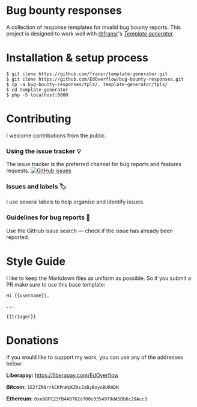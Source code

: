 # Bug bounty responses

A collection of response templates for invalid bug bounty reports. This project is designed to work well with [@fransr](https://github.com/fransr)'s [*Template generator*](https://github.com/fransr/template-generator).

# Installation & setup process

```
$ git clone https://github.com/fransr/template-generator.git
$ git clone https://github.com/EdOverflow/bug-bounty-responses.git
$ cp -a bug-bounty-responses/tpls/. template-generator/tpls/
$ cd template-generator
$ php -S localhost:8000
```

# Contributing

I welcome contributions from the public.

### Using the issue tracker 💡

The issue tracker is the preferred channel for bug reports and features requests. [![GitHub issues](https://img.shields.io/github/issues/EdOverflow/bug-bounty-responses.svg?style=flat-square)](https://github.com/EdOverflow/bug-bounty-responses/issues)

### Issues and labels 🏷

I use several labels to help organise and identify issues.

### Guidelines for bug reports 🐛

Use the GitHub issue search — check if the issue has already been reported.

# Style Guide

I like to keep the Markdown files as uniform as possible. So if you submit a PR make sure to use this base template:

```
Hi {{username}},

...

{{triager}}
```

# Donations

If you would like to support my work, you can use any of the addresses below:

**Liberapay:** https://liberapay.com/EdOverflow

**Bitcoin:** `1E2fZRNrrkCKPnWpKZAsJzByBoyoBURADN`

**Ethereum:** `0xe98FC23fB4A8762d700c0354979dA5Db6c29Acc3`
